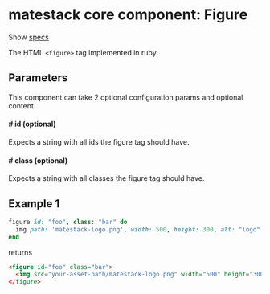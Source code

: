 # matestack core component: Figure

Show [specs](/spec/usage/components/figure_spec.rb)

The HTML `<figure>` tag implemented in ruby.

## Parameters

This component can take 2 optional configuration params and optional content.

#### # id (optional)
Expects a string with all ids the figure tag should have.

#### # class (optional)
Expects a string with all classes the figure tag should have.

## Example 1

```ruby
figure id: "foo", class: "bar" do
  img path: 'matestack-logo.png', width: 500, height: 300, alt: "logo"
end
```

returns

```html
<figure id="foo" class="bar">
  <img src="your-asset-path/matestack-logo.png" width="500" height="300" alt="logo"
</figure>
```
